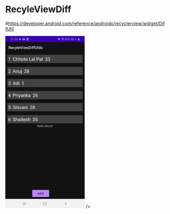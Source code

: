 # RecyleViewDiff
#https://developer.android.com/reference/androidx/recyclerview/widget/DiffUtil

<img src = "screenshots/screen.jpeg" width = "250" />  />
